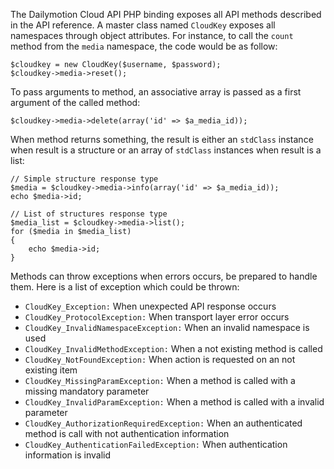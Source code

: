 The Dailymotion Cloud API PHP binding exposes all API methods described in the API reference. A
master class named `CloudKey` exposes all namespaces through object attributes. For instance, to
call the `count` method from the `media` namespace, the code would be as
follow:

    $cloudkey = new CloudKey($username, $password);
    $cloudkey->media->reset();

To pass arguments to method, an associative array is passed as a first argument of the called method:

    $cloudkey->media->delete(array('id' => $a_media_id));

When method returns something, the result is either an `stdClass` instance when result is a
structure or an array of `stdClass` instances when result is a list:

    // Simple structure response type
    $media = $cloudkey->media->info(array('id' => $a_media_id));
    echo $media->id;

    // List of structures response type
    $media_list = $cloudkey->media->list();
    for ($media in $media_list)
    {
        echo $media->id;
    }

Methods can throw exceptions when errors occurs, be prepared to handle them. Here is a list of
exception which could be thrown:

- `CloudKey_Exception:` When unexpected API response occurs
- `CloudKey_ProtocolException:` When transport layer error occurs
- `CloudKey_InvalidNamespaceException:` When an invalid namespace is used
- `CloudKey_InvalidMethodException:` When a not existing method is called
- `CloudKey_NotFoundException:` When action is requested on an not existing item
- `CloudKey_MissingParamException:` When a method is called with a missing mandatory parameter
- `CloudKey_InvalidParamException:` When a method is called with a invalid parameter
- `CloudKey_AuthorizationRequiredException:` When an authenticated method is call with not authentication information
- `CloudKey_AuthenticationFailedException:` When authentication information is invalid
